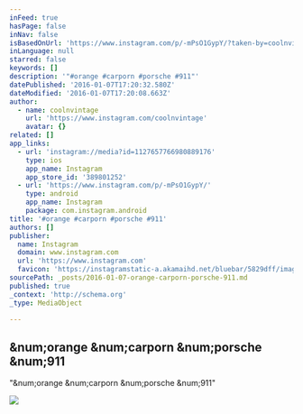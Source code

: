 ```yaml
---
inFeed: true
hasPage: false
inNav: false
isBasedOnUrl: 'https://www.instagram.com/p/-mPsO1GypY/?taken-by=coolnvintage'
inLanguage: null
starred: false
keywords: []
description: '"#orange #carporn #porsche #911"'
datePublished: '2016-01-07T17:20:32.580Z'
dateModified: '2016-01-07T17:20:08.663Z'
author:
  - name: coolnvintage
    url: 'https://www.instagram.com/coolnvintage'
    avatar: {}
related: []
app_links:
  - url: 'instagram://media?id=1127657766980889176'
    type: ios
    app_name: Instagram
    app_store_id: '389801252'
  - url: 'https://www.instagram.com/p/-mPsO1GypY/'
    type: android
    app_name: Instagram
    package: com.instagram.android
title: '#orange #carporn #porsche #911'
authors: []
publisher:
  name: Instagram
  domain: www.instagram.com
  url: 'https://www.instagram.com'
  favicon: 'https://instagramstatic-a.akamaihd.net/bluebar/5829dff/images/ico/favicon.ico'
sourcePath: _posts/2016-01-07-orange-carporn-porsche-911.md
published: true
_context: 'http://schema.org'
_type: MediaObject

---
```

<article style=""><h1>&amp;num;orange &amp;num;carporn &amp;num;porsche &amp;num;911</h1><p>"&amp;num;orange &amp;num;carporn &amp;num;porsche &amp;num;911"</p><img src="https://scontent.cdninstagram.com/hphotos-xfa1/t51.2885-15/s640x640/sh0.08/e35/12317322_1626044324322357_449867933_n.jpg" /></article>